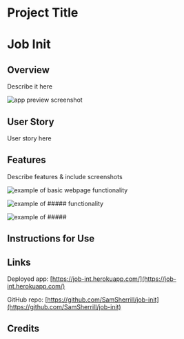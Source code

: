 # Project Title
# Job Init

## Overview

Describe it here

![app preview screenshot](#)

## User Story

User story here

## Features

Describe features & include screenshots

![example of basic webpage functionality](#)

![example of ##### functionality](#)

![example of #####](#)

## Instructions for Use



## Links

Deployed app: [https://job-int.herokuapp.com/](https://job-int.herokuapp.com/)

GitHub repo: [https://github.com/SamSherrill/job-init](https://github.com/SamSherrill/job-init)

## Credits

